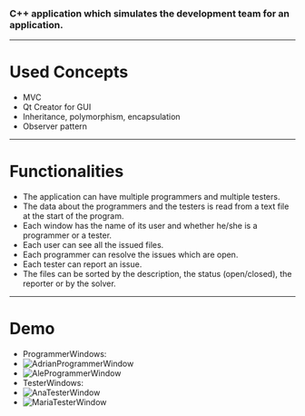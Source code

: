 ### C++ application which simulates the development team for an application.

-----

# Used Concepts
- MVC
- Qt Creator for GUI
- Inheritance, polymorphism, encapsulation
- Observer pattern

---

# Functionalities
- The application can have multiple programmers and multiple testers.
- The data about the programmers and the testers is read from a text file at the start of the program.
- Each window has the name of its user and whether he/she is a programmer or a tester.
- Each user can see all the issued files.
- Each programmer can resolve the issues which are open.
- Each tester can report an issue.
- The files can be sorted by the description, the status (open/closed), the reporter or by the solver.

---

# Demo
- ProgrammerWindows:
- ![AdrianProgrammerWindow](https://user-images.githubusercontent.com/72063091/158884592-305e846b-dea4-48d0-8845-7b4c71b44960.png)
- ![AleProgrammerWindow](https://user-images.githubusercontent.com/72063091/158884599-431704c2-38d7-4e6c-86dd-227135be72d7.png)
- TesterWindows:
- ![AnaTesterWindow](https://user-images.githubusercontent.com/72063091/158884646-4bfbf18f-57c2-47fa-839a-9e007d1a3aed.png)
- ![MariaTesterWindow](https://user-images.githubusercontent.com/72063091/158884650-02392d40-aae7-4bd2-b63a-3bc1c0ac9f2f.png)
